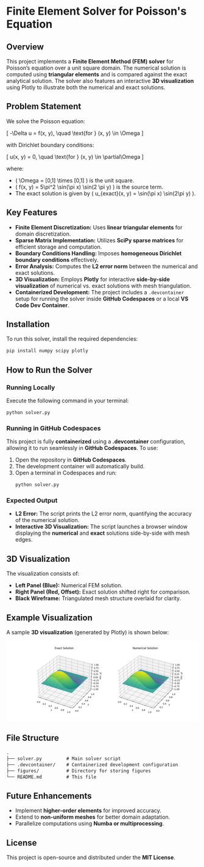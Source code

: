 # Finite Element Solver for Poisson's Equation

## Overview
This project implements a **Finite Element Method (FEM) solver** for Poisson’s equation over a unit square domain. The numerical solution is computed using **triangular elements** and is compared against the exact analytical solution. The solver also features an interactive **3D visualization** using Plotly to illustrate both the numerical and exact solutions.

## Problem Statement
We solve the Poisson equation:

\[ -\Delta u = f(x, y), \quad \text{for } (x, y) \in \Omega \]

with Dirichlet boundary conditions:

\[ u(x, y) = 0, \quad \text{for } (x, y) \in \partial\Omega \]

where:
- \( \Omega = [0,1] \times [0,1] \) is the unit square.
- \( f(x, y) = 5\pi^2 \sin(\pi x) \sin(2 \pi y) \) is the source term.
- The exact solution is given by \( u_{exact}(x, y) = \sin(\pi x) \sin(2\pi y) \).

## Key Features
- **Finite Element Discretization:** Uses **linear triangular elements** for domain discretization.
- **Sparse Matrix Implementation:** Utilizes **SciPy sparse matrices** for efficient storage and computation.
- **Boundary Conditions Handling:** Imposes **homogeneous Dirichlet boundary conditions** effectively.
- **Error Analysis:** Computes the **L2 error norm** between the numerical and exact solutions.
- **3D Visualization:** Employs **Plotly** for interactive **side-by-side visualization** of numerical vs. exact solutions with mesh triangulation.
- **Containerized Development:** The project includes a `.devcontainer` setup for running the solver inside **GitHub Codespaces** or a local **VS Code Dev Container**.

## Installation
To run this solver, install the required dependencies:

```bash
pip install numpy scipy plotly
```

## How to Run the Solver
### Running Locally
Execute the following command in your terminal:

```bash
python solver.py
```

### Running in GitHub Codespaces
This project is fully **containerized** using a **.devcontainer** configuration, allowing it to run seamlessly in **GitHub Codespaces**. To use:

1. Open the repository in **GitHub Codespaces**.
2. The development container will automatically build.
3. Open a terminal in Codespaces and run:
   ```bash
   python solver.py
   ```

### Expected Output
- **L2 Error:** The script prints the L2 error norm, quantifying the accuracy of the numerical solution.
- **Interactive 3D Visualization:** The script launches a browser window displaying the **numerical** and **exact** solutions side-by-side with mesh edges.

## 3D Visualization
The visualization consists of:
- **Left Panel (Blue):** Numerical FEM solution.
- **Right Panel (Red, Offset):** Exact solution shifted right for comparison.
- **Black Wireframe:** Triangulated mesh structure overlaid for clarity.

## Example Visualization
A sample **3D visualization** (generated by Plotly) is shown below:

![Example Visualization](figures/solution_plot.png)

## File Structure
```
.
├── solver.py         # Main solver script
├── .devcontainer/    # Containerized development configuration
├── figures/          # Directory for storing figures
└── README.md         # This file
```

## Future Enhancements
- Implement **higher-order elements** for improved accuracy.
- Extend to **non-uniform meshes** for better domain adaptation.
- Parallelize computations using **Numba or multiprocessing**.

## License
This project is open-source and distributed under the **MIT License**.

